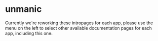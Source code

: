 # unmanic

Currently we're reworking these intropages for each app, please use the menu on the left to select other available documentation pages for each app, including this one.
